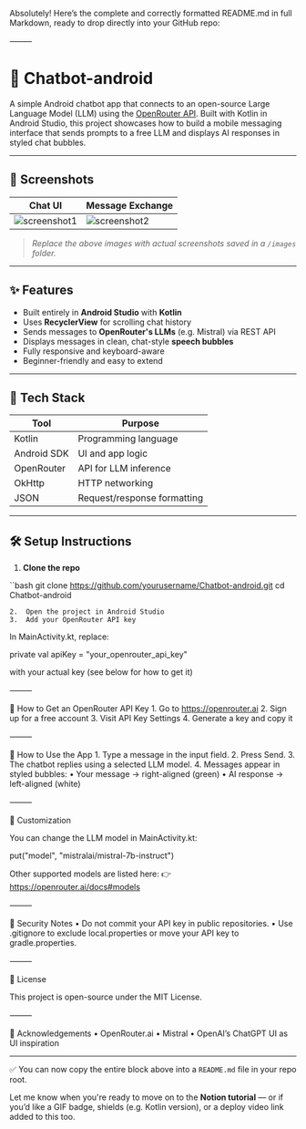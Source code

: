 Absolutely! Here’s the complete and correctly formatted README.md in full Markdown, ready to drop directly into your GitHub repo:

⸻


# 🤖 Chatbot-android

A simple Android chatbot app that connects to an open-source Large Language Model (LLM) using the [OpenRouter API](https://openrouter.ai). Built with Kotlin in Android Studio, this project showcases how to build a mobile messaging interface that sends prompts to a free LLM and displays AI responses in styled chat bubbles.

---

## 📸 Screenshots

| Chat UI                      | Message Exchange               |
|-----------------------------|--------------------------------|
| ![screenshot1](images/screen1.png) | ![screenshot2](images/screen2.png) |

> _Replace the above images with actual screenshots saved in a `/images` folder._

---

## ✨ Features

- Built entirely in **Android Studio** with **Kotlin**
- Uses **RecyclerView** for scrolling chat history
- Sends messages to **OpenRouter's LLMs** (e.g. Mistral) via REST API
- Displays messages in clean, chat-style **speech bubbles**
- Fully responsive and keyboard-aware
- Beginner-friendly and easy to extend

---

## 🧱 Tech Stack

| Tool        | Purpose                    |
|-------------|-----------------------------|
| Kotlin      | Programming language        |
| Android SDK | UI and app logic            |
| OpenRouter  | API for LLM inference       |
| OkHttp      | HTTP networking             |
| JSON        | Request/response formatting |

---

## 🛠 Setup Instructions

1. **Clone the repo**

``bash
git clone https://github.com/yourusername/Chatbot-android.git
cd Chatbot-android

	2.	Open the project in Android Studio
	3.	Add your OpenRouter API key

In MainActivity.kt, replace:

private val apiKey = "your_openrouter_api_key"

with your actual key (see below for how to get it)

⸻

🔐 How to Get an OpenRouter API Key
	1.	Go to https://openrouter.ai
	2.	Sign up for a free account
	3.	Visit API Key Settings
	4.	Generate a key and copy it

⸻

🧪 How to Use the App
	1.	Type a message in the input field.
	2.	Press Send.
	3.	The chatbot replies using a selected LLM model.
	4.	Messages appear in styled bubbles:
	•	Your message → right-aligned (green)
	•	AI response → left-aligned (white)

⸻

🔧 Customization

You can change the LLM model in MainActivity.kt:

put("model", "mistralai/mistral-7b-instruct")

Other supported models are listed here:
👉 https://openrouter.ai/docs#models

⸻

🧼 Security Notes
	•	Do not commit your API key in public repositories.
	•	Use .gitignore to exclude local.properties or move your API key to gradle.properties.

⸻

📄 License

This project is open-source under the MIT License.

⸻

🙌 Acknowledgements
	•	OpenRouter.ai
	•	Mistral
	•	OpenAI’s ChatGPT UI as UI inspiration

---

✅ You can now copy the entire block above into a `README.md` file in your repo root.

Let me know when you're ready to move on to the **Notion tutorial** — or if you’d like a GIF badge, shields (e.g. Kotlin version), or a deploy video link added to this too.

